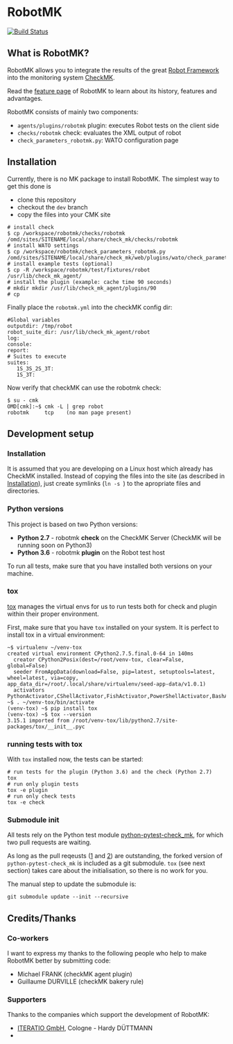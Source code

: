 # RobotMK

[![Build Status](https://travis-ci.com/simonmeggle/robotmk.svg?branch=develop)](https://travis-ci.com/simonmeggle/robotmk)

## What is RobotMK? 

RobotMK allows you to integrate the results of the great [Robot Framework](https://robotframework.org/) into the monitoring system [CheckMK](https://checkmk.com).

Read the [feature page](https://robotmk.org) of RobotMK to learn about its history, features and advantages. 

RobotMK consists of mainly two components: 

* `agents/plugins/robotmk` plugin: executes Robot tests on the client side
* `checks/robotmk` check: evaluates the XML output of robot
* `check_parameters_robotmk.py`: WATO configuration page 

## Installation

Currently, there is no MK package to install RobotMK. The simplest way to get this done is 

* clone this repository
* checkout the `dev` branch 
* copy the files into your CMK site

```
# install check
$ cp /workspace/robotmk/checks/robotmk /omd/sites/SITENAME/local/share/check_mk/checks/robotmk
# install WATO settings
$ cp /workspace/robotmk/check_parameters_robotmk.py /omd/sites/SITENAME/local/share/check_mk/web/plugins/wato/check_parameters_robotmk.py
# install example tests (optional) 
$ cp -R /workspace/robotmk/test/fixtures/robot /usr/lib/check_mk_agent/
# install the plugin (example: cache time 90 seconds)
# mkdir mkdir /usr/lib/check_mk_agent/plugins/90
# cp 
```

Finally place the `robotmk.yml` into the checkMK config dir: 
```
#Global variables
outputdir: /tmp/robot
robot_suite_dir: /usr/lib/check_mk_agent/robot
log:
console:
report:
# Suites to execute
suites:
   1S_3S_2S_3T:
   1S_3T:
```

Now verify that checkMK can use the robotmk check: 

```
$ su - cmk
OMD[cmk]:~$ cmk -L | grep robot                                          
robotmk     tcp    (no man page present)
```

## Development setup

### Installation 

It is assumed that you are developing on a Linux host which already has CheckMK installed. Instead of copying the files into the site (as described in [Installation](#installation)), just create symlinks (`ln -s `) to the apropriate files and directories. 

### Python versions
This project is based on two Python versions: 

* **Python 2.7** - robotmk **check** on the CheckMK Server (CheckMK will be running soon on Python3)
* **Python 3.6** - robotmk **plugin** on the Robot test host

To run all tests, make sure that you have installed both versions on your machine. 

### tox 

[tox](https://tox.readthedocs.io/en/latest/index.html) manages the virtual envs for us to run tests both for check and plugin within their proper environment. 

First, make sure that you have `tox` installed on your system. It is perfect to install tox in a virtual environment: 

```
~$ virtualenv ~/venv-tox
created virtual environment CPython2.7.5.final.0-64 in 140ms
  creator CPython2Posix(dest=/root/venv-tox, clear=False, global=False)
  seeder FromAppData(download=False, pip=latest, setuptools=latest, wheel=latest, via=copy, app_data_dir=/root/.local/share/virtualenv/seed-app-data/v1.0.1)
  activators PythonActivator,CShellActivator,FishActivator,PowerShellActivator,BashActivator
~$ . ~/venv-tox/bin/activate
(venv-tox) ~$ pip install tox
(venv-tox) ~$ tox --version
3.15.1 imported from /root/venv-tox/lib/python2.7/site-packages/tox/__init__.pyc
```

### running tests with tox

With `tox` installed now, the tests can be started: 

```
# run tests for the plugin (Python 3.6) and the check (Python 2.7)
tox
# run only plugin tests
tox -e plugin 
# run only check tests
tox -e check
```

### Submodule init

All tests rely on the Python test module [python-pytest-check_mk](https://github.com/tom-mi/python-pytest-check_mk), for which two pull requests are waiting. 

As long as the pull reqeusts ([1](https://github.com/tom-mi/python-pytest-check_mk/pull/1) and [2](https://github.com/tom-mi/python-pytest-check_mk/pull/2))  are outstanding, the forked version of `python-pytest-check_mk` is included as a git submodule. `tox` (see next section) takes care about the initialisation, so there is no work for you. 

The manual step to update the submodule is: 
``` 
git submodule update --init --recursive
```


## Credits/Thanks

### Co-workers

I want to express my thanks to the following people who help to make RobotMK better by submitting code: 

* Michael FRANK (checkMK agent plugin)
* Guillaume DURVILLE (checkMK bakery rule)

### Supporters

Thanks to the companies which support the development of RobotMK: 

* [ITERATIO GmbH](http://iteratio.com/), Cologne - Hardy DÜTTMANN
* 
